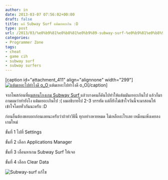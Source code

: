 ```yaml
---
author: in
date: 2013-03-07 07:56:02+00:00
draft: false
title: แก้ Subway Surf แต้มเยอะเกิน :D
type: post
url: /2013/03/%e0%b9%81%e0%b8%81%e0%b9%89-subway-surf-%e0%b9%81%e0%b8%95%e0%b9%89%e0%b8%a1%e0%b9%80%e0%b8%a2%e0%b8%ad%e0%b8%b0%e0%b9%80%e0%b8%81%e0%b8%b4%e0%b8%99/
categories:
- Programmer Zone
tags:
- cheat
- game cih
- subway surf
- subway surfers
---
```


[caption id="attachment_411" align="alignnone" width="299"][![แต้มเยอะไปทำไงดี o_O](https://www.innnblog.com/wp-content/uploads/2013/03/7-3-2556-14-49-19-1.jpg)
](https://www.innnblog.com/wp-content/uploads/2013/03/7-3-2556-14-49-19-1.jpg) แต้มเยอะไปทำไงดี o_O[/caption]

จากโพสก่อนที่ผ[มสอนโกงเกม Subway Surf ](https://www.innnblog.com/%e0%b9%82%e0%b8%81%e0%b8%87-subway-surfers-android-cheat/)แล้วบางคนก็ดันไปทำให้แต้มมันเยอะเกินไป แล้วก็มาถามผมว่าทำยังไง แต้มเยอะเกินไป :( ผมอธิบายไป 2-3 บรรทัด แต่ก็ยังไม่เข้าใจวันนี้จะมาสอนให้เข้าใจโดยทั่วกันนะครับ :D

ก่อนอื่นต้องขอบอกก่อนเลยนะครับว่าถ้าทำวิธีนี้ ทุกอย่างหายหมด ไม่เหลืออะไรเลย เหมือนเพิ่งเคยลงเกมใหม่

ขั้นที่ 1 ไปที่ Settings

ขั้นที่ 2 เลือก Applications Manager

ขั้นที่ 3 เลื่อนหาเกม Subway Surf ให้เจอ

ขั้นที่ 4 เลือก Clear Data

![Subway-surf แก้ไข](https://www.innnblog.com/wp-content/uploads/2013/03/cats.jpg)

